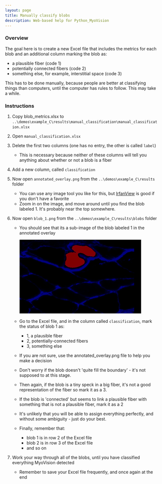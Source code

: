 ```yaml
---
layout: page
title: Manually classify blobs
description: Web-based help for Python_MyoVision
---
```

### Overview

The goal here is to create a new Excel file that includes the metrics for each blob and an additional column marking the blob as:
  + a plausible fiber (code 1)
  + potentially connected fibers (code 2)
  + something else, for example, interstitial space (code 3)

This has to be done manually, because people are better at classifying things than computers, until the computer has rules to follow. This may take a while.

### Instructions

1. Copy blob_metrics.xlsx to `..\demos\example_C\results\manual_classification\manual_classification.xlsx`

1. Open `manual_classification.xlsx`

1. Delete the first two columns (one has no entry, the other is called `label`)
   + This is necessary because neither of these columns will tell you anything about whether or not a blob is a fiber

1. Add a new column, called `classification`

1. Now open `annotated_overlay.png` from the `..\demos\example_C\results` folder
   + You can use any image tool you like for this, but [IrfanView](http://www.irfanview.com) is good if you don't have a favorite
   + Zoom in on the image, and move around until you find the blob labeled 1. It's probably near the top somewhere.

1. Now open `blob_1.png` from the `..\demos\example_C\results\blobs` folder

   + You should see that its a sub-image of the blob labeled 1 in the annotated overlay
   
     ![blob_1.png](blob_1.png)  
        
   + Go to the Excel file, and in the column called `classification`, mark the status of blob 1 as:
     + 1, a plausible fiber
     + 2, potentially-connected fibers
     + 3, something else
     
   + If you are not sure, use the annotated_overlay.png file to help you make a decision
   
   + Don't worry if the blob doesn't 'quite fill the boundary' - it's not supposed to at this stage.
   
   + Then again, if the blob is a tiny speck in a big fiber, it's not a good representation of the fiber so mark it as a 3.
   
   + If the blob is 'connected' but seems to link a plausible fiber with something that is not a plausible fiber, mark it as a 2
   
   + It's unlikely that you will be able to assign everything perfectly, and without some ambiguity - just do your best.
   
   + Finally, remember that:
     + blob 1 is in row 2 of the Excel file
     + blob 2 is in row 3 of the Excel file
     + and so on

1. Work your way through all of the blobs, until you have classified everything MyoVision detected
   + Remember to save your Excel file frequently, and once again at the end 
   
